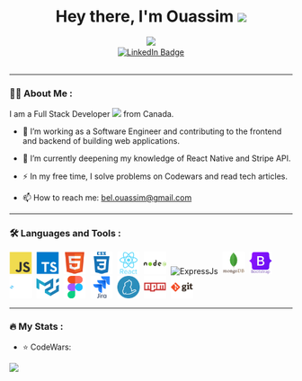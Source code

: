<div id="header" align="center">
  
  <h1>
    Hey there, I'm Ouassim
    <img src="https://media.giphy.com/media/hvRJCLFzcasrR4ia7z/giphy.gif" width="30px"/>
  </h1>
  
  <img src="https://media.giphy.com/media/gjrYDwbjnK8x36xZIO/giphy.gif" width="200"/>

  <div id="badges">
    <a href="https://www.linkedin.com/in/ouassimbelhaj/">
      <img src="https://img.shields.io/badge/LinkedIn-blue?style=for-the-badge&logo=linkedin&logoColor=white"alt="LinkedIn Badge"/>
    </a>
  </div>
  
  <img src="https://komarev.com/ghpvc/?username=ouassim2&style=flat-square&color=blue" alt=""/>
  
</div>

---

  ### 👨‍💻 About Me :
  
  
   <div> I am a Full Stack Developer <img src="https://media.giphy.com/media/WUlplcMpOCEmTGBtBW/giphy.gif" width="30"/> from Canada. </Div>

  - :telescope: I’m working as a Software Engineer and contributing to the frontend and backend of building web applications.

  - :seedling: I’m currently deepening my knowledge of React Native and Stripe API.

  - :zap: In my free time, I solve problems on Codewars and read tech articles.

  - 📫 How to reach me: bel.ouassim@gmail.com


---

### 🛠️ Languages and Tools :

<div>
  <img src="https://github.com/devicons/devicon/blob/master/icons/javascript/javascript-original.svg" title="JavaScript" alt="JavaScript" width="40" height="40"/>&nbsp;
  <img src="https://github.com/devicons/devicon/blob/master/icons/typescript/typescript-original.svg" title="TypeScript" alt="TypeScript" width="40" height="40"/>&nbsp;
  <img src="https://github.com/devicons/devicon/blob/master/icons/html5/html5-original.svg" title="HTML5" alt="HTML" width="40" height="40"/>&nbsp;
  <img src="https://github.com/devicons/devicon/blob/master/icons/css3/css3-plain-wordmark.svg" title="CSS3" alt="CSS" width="40" height="40"/>&nbsp;
  <img src="https://github.com/devicons/devicon/blob/master/icons/react/react-original-wordmark.svg" title="React" alt="React" width="40" height="40"/>&nbsp;
  <img src="https://github.com/devicons/devicon/blob/master/icons/nodejs/nodejs-original-wordmark.svg" title="NodeJS" alt="NodeJS" width="40" height="40"/>&nbsp;
  <img src="https://www.pngfind.com/pngs/m/136-1363736_express-js-icon-png-transparent-png.png" title="ExpressJs" alt="ExpressJs" width="50" height="40"/>&nbsp;
  <img src="https://github.com/devicons/devicon/blob/master/icons/mongodb/mongodb-original-wordmark.svg" title="MongoDB" alt="MongoDB" width="40" height="40"/>&nbsp;
  <img src="https://github.com/devicons/devicon/blob/master/icons/bootstrap/bootstrap-original-wordmark.svg" title="Bootstrap" alt="Bootstrap" width="40" height="40"/>&nbsp;
  <img src="https://github.com/devicons/devicon/blob/master/icons/tailwindcss/tailwindcss-original-wordmark.svg" title="Tailwind" alt="Tailwind" width="40" height="40"/>&nbsp;
  <img src="https://github.com/devicons/devicon/blob/master/icons/materialui/materialui-original.svg" title="Material UI" alt="Material UI" width="40" height="40"/>&nbsp;
  <img src="https://github.com/devicons/devicon/blob/master/icons/figma/figma-original.svg" title="Figma" alt="Figma" width="40" height="40"/>&nbsp;
  <img src="https://github.com/devicons/devicon/blob/master/icons/jira/jira-original-wordmark.svg" title="Jira" alt="Jira" width="40" height="40"/>&nbsp;
  <img src="https://github.com/devicons/devicon/blob/master/icons/yarn/yarn-original.svg" title="Yarn" alt="Yarn" width="40" height="40"/>&nbsp;
  <img src="https://github.com/devicons/devicon/blob/master/icons/npm/npm-original-wordmark.svg" title="Npm" alt="Npm" width="40" height="40"/>&nbsp;
  <img src="https://github.com/devicons/devicon/blob/master/icons/git/git-original-wordmark.svg" title="Git" alt="Git" width="40" height="40"/>&nbsp;
</div>
  
  ---

### 🔥 My Stats :

- ⭐ CodeWars:
<img src="https://www.codewars.com/users/oua2sim/badges/large" />

<!--  Github:

[![GitHub Streak](http://github-readme-streak-stats.herokuapp.com?user=ouassim2&theme=dark&background=000000)](https://git.io/streak-stats)

[![Top Langs](https://github-readme-stats.vercel.app/api/top-langs/?username=ouassim2&layout=compact&theme=vision-friendly-dark)](https://github.com/anuraghazra/github-readme-stats)

 -->
